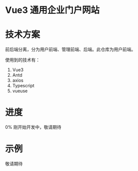# Vue3 通用企业门户网站

# 技术方案

前后端分离，分为用户前端、管理前端、后端。此仓库为用户前端。

使用到的技术有：

1. Vue3
2. Antd
3. axios
4. Typescript
5. vueuse

# 进度

0% 刚开始开发中，敬请期待

# 示例

敬请期待
